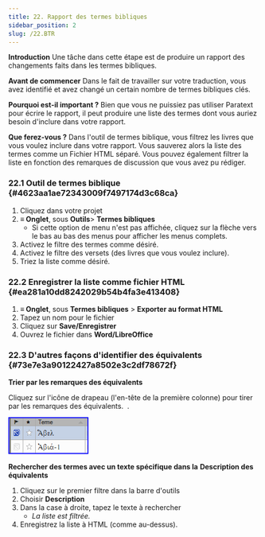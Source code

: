```yaml
---
title: 22. Rapport des termes bibliques
sidebar_position: 2
slug: /22.BTR
---
```




**Introduction** Une tâche dans cette étape est de produire un rapport des changements faits dans les termes bibliques.


**Avant de commencer** Dans le fait de travailler sur votre traduction, vous avez identifié et avez changé un certain nombre de termes bibliques clés.


**Pourquoi est-il important ?** Bien que vous ne puissiez pas utiliser Paratext pour écrire le rapport, il peut produire une liste des termes dont vous auriez besoin d'inclure dans votre rapport.


**Que ferez-vous ?** Dans l'outil de termes biblique, vous filtrez les livres que vous voulez inclure dans votre rapport. Vous sauverez alors la liste des termes comme un Fichier HTML séparé. Vous pouvez également filtrer la liste en fonction des remarques de discussion que vous avez pu rédiger.


### 22.1 Outil de termes biblique {#4623aa1ae72343009f7497174d3c68ca}

1. Cliquez dans votre projet
2. **≡ Onglet**, sous **Outils**&gt; **Termes bibliques**
    - Si cette option de menu n'est pas affichée, cliquez sur la flèche vers le bas au bas des menus pour afficher les menus complets.
3. Activez le filtre des termes comme désiré.
4. Activez le filtre des versets (des livres que vous voulez inclure).
5. Triez la liste comme désiré.

### 22.2 Enregistrer la liste comme fichier HTML {#ea281a10dd8242029b54b4fa3e413408}

1. **≡ Onglet**, sous **Termes bibliques** &gt; **Exporter au format HTML**
2. Tapez un nom pour le fichier
3. Cliquez sur **Save/Enregistrer**
4. Ouvrez le fichier dans **Word/LibreOffice**

### 22.3 D'autres façons d'identifier des équivalents {#73e7e3a90122427a8502e3c2df78672f}


**Trier par les remarques des équivalents**


<div class='notion-row'>
<div class='notion-column' style={{width: 'calc((100% - (min(32px, 4vw) * 1)) * 0.5000000000000001)'}}>

Cliquez sur l'icône de drapeau (l'en-tête de la première colonne) pour tirer par les remarques des équivalents.
 .

</div><div className='notion-spacer'></div>

<div class='notion-column' style={{width: 'calc((100% - (min(32px, 4vw) * 1)) * 0.5)'}}>


![](./1771072437.png)


</div><div className='notion-spacer'></div>
</div>

**Rechercher des termes avec un texte spécifique dans la** **Description des équivalents**

1. Cliquez sur le premier filtre dans la barre d'outils
2. Choisir **Description**
3. Dans la case à droite, tapez le texte à rechercher
    - _La liste est filtrée._
4. Enregistrez la liste à HTML (comme au-dessus).

